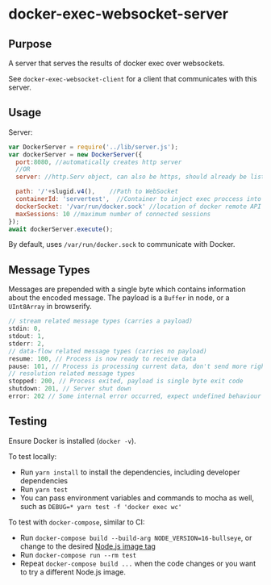 # docker-exec-websocket-server

## Purpose
A server that serves the results of docker exec over websockets.

See `docker-exec-websocket-client` for a client that communicates with this server.

## Usage
Server:

```js
var DockerServer = require('../lib/server.js');
var dockerServer = new DockerServer({
  port:8080, //automatically creates http server
  //OR
  server: //http.Serv object, can also be https, should already be listening

  path: '/'+slugid.v4(),    //Path to WebSocket
  containerId: 'servertest',  //Container to inject exec proccess into
  dockerSocket: '/var/run/docker.sock' //location of docker remote API socket
  maxSessions: 10 //maximum number of connected sessions
});
await dockerServer.execute();
```
By default, uses `/var/run/docker.sock` to communicate with Docker.

## Message Types
Messages are prepended with a single byte which contains information about the encoded message. The payload is a `Buffer` in node, or a `UInt8Array` in browserify.

```js
// stream related message types (carries a payload)
stdin: 0,
stdout: 1,
stderr: 2,
// data-flow related message types (carries no payload)
resume: 100, // Process is now ready to receive data
pause: 101, // Process is processing current data, don't send more right now
// resolution related message types
stopped: 200, // Process exited, payload is single byte exit code
shutdown: 201, // Server shut down
error: 202 // Some internal error occurred, expect undefined behaviour
```

## Testing
Ensure Docker is installed (``docker -v``).

To test locally:

* Run ``yarn install`` to install the dependencies, including developer dependencies
* Run ``yarn test``
* You can pass environment variables and commands to mocha as well, such as ``DEBUG=* yarn test -f 'docker exec wc'``

To test with ``docker-compose``, similar to CI:

* Run ``docker-compose build --build-arg NODE_VERSION=16-bullseye``, or change to the desired
  [Node.js image tag](https://hub.docker.com/_/node/)
* Run ``docker-compose run --rm test``
* Repeat ``docker-compose build ...`` when the code changes or you want to try a different Node.js image.
